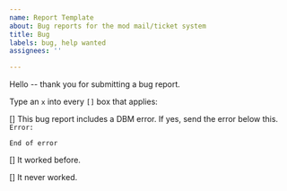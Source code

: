 ```yaml
---
name: Report Template
about: Bug reports for the mod mail/ticket system
title: Bug
labels: bug, help wanted
assignees: ''

---
```


Hello -- thank you for submitting a bug report. 

Type an `x` into every `[]` box that applies:

[] This bug report includes a DBM error. If yes, send the error below this.
`Error:`

`End of error`

[] It worked before.

[] It never worked.
